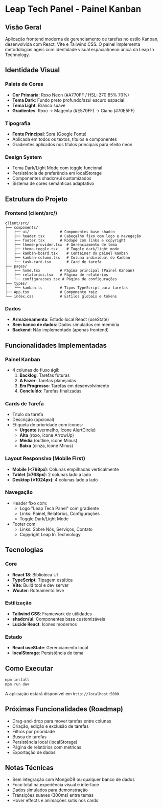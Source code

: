 # Leap Tech Panel - Painel Kanban

## Visão Geral
Aplicação frontend moderna de gerenciamento de tarefas no estilo Kanban, desenvolvida com React, Vite e Tailwind CSS. O painel implementa metodologias ágeis com identidade visual espacial/neon única da Leap In Technology.

## Identidade Visual

### Paleta de Cores
- **Cor Primária**: Roxo Neon (#A770FF / HSL: 270 85% 70%)
- **Tema Dark**: Fundo preto profundo/azul escuro espacial
- **Tema Light**: Branco suave
- **Gradientes**: Roxo → Magenta (#E570FF) → Ciano (#70E5FF)

### Tipografia
- **Fonte Principal**: Sora (Google Fonts)
- Aplicada em todos os textos, títulos e componentes
- Gradientes aplicados nos títulos principais para efeito neon

### Design System
- Tema Dark/Light Mode com toggle funcional
- Persistência de preferência em localStorage
- Componentes shadcn/ui customizados
- Sistema de cores semânticas adaptativo

## Estrutura do Projeto

### Frontend (client/src/)
```
client/src/
├── components/
│   ├── ui/              # Componentes base shadcn
│   ├── header.tsx       # Cabeçalho fixo com logo e navegação
│   ├── footer.tsx       # Rodapé com links e copyright
│   ├── theme-provider.tsx  # Gerenciamento de tema
│   ├── theme-toggle.tsx    # Toggle dark/light mode
│   ├── kanban-board.tsx    # Container do painel Kanban
│   ├── kanban-column.tsx   # Coluna individual do Kanban
│   └── task-card.tsx       # Card de tarefa
├── pages/
│   ├── home.tsx         # Página principal (Painel Kanban)
│   ├── relatorios.tsx   # Página de relatórios
│   └── configuracoes.tsx # Página de configurações
├── types/
│   └── kanban.ts        # Tipos TypeScript para tarefas
├── App.tsx              # Componente raiz
└── index.css            # Estilos globais e tokens
```

### Dados
- **Armazenamento**: Estado local React (useState)
- **Sem banco de dados**: Dados simulados em memória
- **Backend**: Não implementado (apenas frontend)

## Funcionalidades Implementadas

### Painel Kanban
- 4 colunas do fluxo ágil:
  1. **Backlog**: Tarefas futuras
  2. **A Fazer**: Tarefas planejadas
  3. **Em Progresso**: Tarefas em desenvolvimento
  4. **Concluído**: Tarefas finalizadas

### Cards de Tarefa
- Título da tarefa
- Descrição (opcional)
- Etiqueta de prioridade com ícones:
  - **Urgente** (vermelho, ícone AlertCircle)
  - **Alta** (roxo, ícone ArrowUp)
  - **Média** (outline, ícone Minus)
  - **Baixa** (cinza, ícone Minus)

### Layout Responsivo (Mobile First)
- **Mobile (<768px)**: Colunas empilhadas verticalmente
- **Tablet (≥768px)**: 2 colunas lado a lado
- **Desktop (≥1024px)**: 4 colunas lado a lado

### Navegação
- Header fixo com:
  - Logo "Leap Tech Panel" com gradiente
  - Links: Painel, Relatórios, Configurações
  - Toggle Dark/Light Mode
- Footer com:
  - Links: Sobre Nós, Serviços, Contato
  - Copyright Leap In Technology

## Tecnologias

### Core
- **React 18**: Biblioteca UI
- **TypeScript**: Tipagem estática
- **Vite**: Build tool e dev server
- **Wouter**: Roteamento leve

### Estilização
- **Tailwind CSS**: Framework de utilidades
- **shadcn/ui**: Componentes base customizáveis
- **Lucide React**: Ícones modernos

### Estado
- **React useState**: Gerenciamento local
- **localStorage**: Persistência de tema

## Como Executar

```bash
npm install
npm run dev
```

A aplicação estará disponível em `http://localhost:5000`

## Próximas Funcionalidades (Roadmap)
- Drag-and-drop para mover tarefas entre colunas
- Criação, edição e exclusão de tarefas
- Filtros por prioridade
- Busca de tarefas
- Persistência local (localStorage)
- Página de relatórios com métricas
- Exportação de dados

## Notas Técnicas
- Sem integração com MongoDB ou qualquer banco de dados
- Foco total na experiência visual e interface
- Dados simulados para demonstração
- Transições suaves (300ms) entre temas
- Hover effects e animações sutis nos cards
